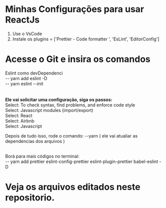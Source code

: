 # Minhas Configurações para usar ReactJs

<ol>
<li>Use o VsCode</li>
<li>Instale os plugins = ['Prettier - Code formatter
', 'EsLint', 'EditorConfig']</li>
</ol>

# Acesse o Git e insira os comandos
Eslint como devDependenci <br>
-- yarn add eslint -D <br>
-- yarn eslint --init <br>
<br><br>
<strong>Ele vai solicitar uma configuração, siga os passos:</strong><br>
Select: To check syntax, find problems, and enforce code style <br>
Select: Javascript modules (import/export)<br>
Select: React <br>
Select: Airbnb <br>
Select: Javascript <br>

Depois de tudo isso, rode o comando: --yarn ( ele vai atualiar as dependencias dos arquivos )<br>
<br>

Borá para mais códigos no terminal:<br>
-- yarn add prettier eslint-config-prettier eslint-plugin-prettier babel-eslint -D <br>

# Veja os arquivos editados neste repositorio.
